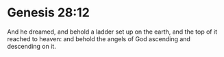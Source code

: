 # Genesis 28:12

And he dreamed, and behold a ladder set up on the earth, and the top of it reached to heaven: and behold the angels of God ascending and descending on it.